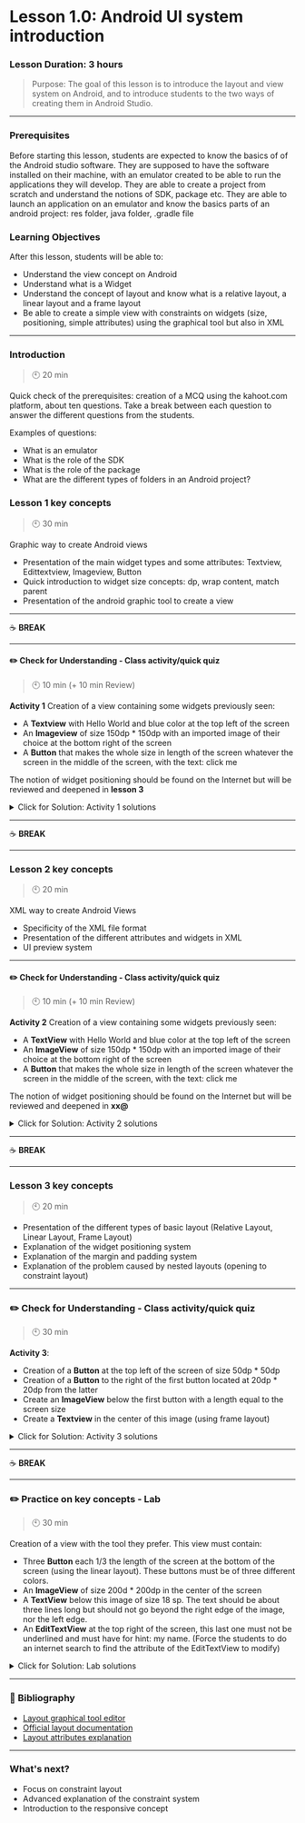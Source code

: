 # Lesson 1.0: Android UI system introduction

### Lesson Duration: 3 hours

> Purpose: The goal of this lesson is to introduce the layout and view system on Android, and to introduce students to the two ways of creating them in Android Studio.

---

### Prerequisites

Before starting this lesson, students are expected to know the basics of of the Android studio software. They are supposed to have the software installed on their machine, with an emulator created to be able to run the applications they will develop. They are able to create a project from scratch and understand the notions of SDK, package etc. They are able to launch an application on an emulator and know the basics parts of an android project: res folder, java folder, .gradle file

### Learning Objectives

After this lesson, students will be able to:

- Understand the view concept on Android
- Understand what is a Widget
- Understand the concept of layout and know what is a relative layout, a linear layout and a frame layout
- Be able to create a simple view with constraints on widgets (size, positioning, simple attributes) using the graphical tool but also in XML

---

### Introduction
> :clock10: 20 min

Quick check of the prerequisites: creation of a MCQ using the kahoot.com platform, about ten questions. 
Take a break between each question to answer the different questions from the students.  

Examples of questions:
- What is an emulator
- What is the role of the SDK
- What is the role of the package
- What are the different types of folders in an Android project?


### Lesson 1 key concepts

> :clock10: 30 min

Graphic way to create Android views

- Presentation of the main widget types and some attributes: Textview, Edittextview, Imageview, Button
- Quick introduction to widget size concepts: dp, wrap content, match parent
- Presentation of the android graphic tool to create a view
---

:coffee: **BREAK**

---

#### :pencil2: Check for Understanding - Class activity/quick quiz

> :clock10: 10 min (+ 10 min Review)

**Activity 1**
Creation of a view containing some widgets previously seen:
- A **Textview** with Hello World and blue color at the top left of the screen
- An **Imageview** of size 150dp * 150dp with an imported image of their choice at the bottom right of the screen
- A **Button** that makes the whole size in length of the screen whatever the screen in the middle of the screen, with the text: click me

The notion of widget positioning should be found on the Internet but will be reviewed and deepened in **lesson 3**

</details>

<details>
  <summary> Click for Solution: Activity 1 solutions </summary>

- Link to [activity 1 solution](https://gist.github.com/ironhack-edu/253270833e1716fca5d7273469ea757d).

</details>

---

:coffee: **BREAK**

---

### Lesson 2 key concepts

> :clock10: 20 min

XML way to create Android Views

- Specificity of the XML file format 
- Presentation of the different attributes and widgets in XML
- UI preview system

---

#### :pencil2: Check for Understanding - Class activity/quick quiz

> :clock10: 10 min (+ 10 min Review)

**Activity 2**
Creation of a view containing some widgets previously seen:
- A **TextView** with Hello World and blue color at the top left of the screen
- An **ImageView** of size 150dp * 150dp with an imported image of their choice at the bottom right of the screen
- A **Button** that makes the whole size in length of the screen whatever the screen in the middle of the screen, with the text: click me

The notion of widget positioning should be found on the Internet but will be reviewed and deepened in **xx@**
<details>
  <summary> Click for Solution: Activity 2 solutions </summary>

- Link to [activity 2 solutions](https://gist.github.com/ironhack-edu/2946a99a19aa1f86c066e7dd1ffec7fc).

</details>

---

:coffee: **BREAK**

---

### Lesson 3 key concepts

> :clock10: 20 min

- Presentation of the different types of basic layout (Relative Layout, Linear Layout, Frame Layout)
- Explanation of the widget positioning system
- Explanation of the margin and padding system
- Explanation of the problem caused by nested layouts (opening to constraint layout)

---

### :pencil2: Check for Understanding - Class activity/quick quiz

> :clock10: 30 min

 **Activity 3**:

- Creation of a **Button** at the top left of the screen of size 50dp * 50dp
- Creation of a **Button** to the right of the first button located at 20dp * 20dp from the latter
- Create an **ImageView** below the first button with a length equal to the screen size
- Create a **Textview** in the center of this image (using frame layout)

<details>
  <summary>Click for Solution: Activity 3 solutions</summary>

- Link to [activity 3 solution](https://github.com/florianpzd/Ironhack-edu-android/blob/master/android-ui-case-study/1.0_android_ui_introduction/exercise3/view.xml).

</details>

---



:coffee: **BREAK**

---

### :pencil2: Practice on key concepts - Lab

> :clock10: 30 min

Creation of a view with the tool they prefer.
This view must contain:

- Three **Button** each 1/3 the length of the screen at the bottom of the screen (using the linear layout). These buttons must be of three different colors.
- An **ImageView** of size 200d * 200dp in the center of the screen
- A **TextView** below this image of size 18 sp. The text should be about three lines long but should not go beyond the right edge of the image, nor the left edge.
- An **EditTextView** at the top right of the screen, this last one must not be underlined and must have for hint: my name. (Force the students to do an internet search to find the attribute of the EditTextView to modify)

<details>
  <summary> Click for Solution: Lab solutions </summary>

- Link to the [lab solution](https://gist.github.com/ironhack-edu/c3e7fba417de11bcf152ba6329acbbb4).

</details>

---
### :book: Bibliography
- [Layout graphical tool editor](https://developer.android.com/studio/write/layout-editor)
- [Official layout documentation](https://developer.android.com/guide/topics/ui/declaring-layout)
- [Layout attributes explanation](https://medium.com/androiddevelopers/layouts-attributes-and-you-9e5a4b4fe32c)

---
### What's next?
- Focus on constraint layout
- Advanced explanation of the constraint system
- Introduction to the responsive concept
